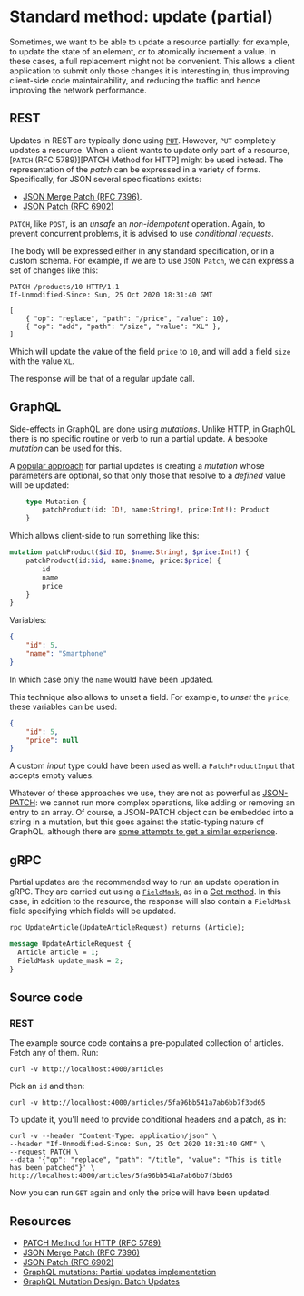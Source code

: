 #  Standard method: update (partial)
Sometimes, we want to be able to update a resource partially: for example, to update the state of an element, or to atomically increment a value. In these cases, a full replacement might not be convenient. This allows a client application to submit only those changes it is interesting in, thus improving client-side code maintainability, and reducing the traffic and hence improving the network performance.

## REST
Updates in REST are typically done using [`PUT`](method_update.md). However, `PUT` completely updates a resource. When a client wants to update only part of a resource, [`PATCH` (RFC 5789)][PATCH Method for HTTP] might be used instead. The representation of the _patch_ can be expressed in a variety of forms. Specifically, for JSON several specifications exists:

* [JSON Merge Patch (RFC 7396)][].
* [JSON Patch (RFC 6902)][]

`PATCH`, like `POST`, is an _unsafe_ an _non-idempotent_ operation. Again, to prevent concurrent problems, it is advised to use _conditional requests_.

The body will be expressed either in any standard specification, or in a custom schema. For example, if we are to use `JSON Patch`, we can express a set of changes like this:

```
PATCH /products/10 HTTP/1.1
If-Unmodified-Since: Sun, 25 Oct 2020 18:31:40 GMT

[
    { "op": "replace", "path": "/price", "value": 10},
    { "op": "add", "path": "/size", "value": "XL" },
]
```

Which will update the value of the field `price` to `10`, and will add a field `size` with the value `XL`.

The response will be that of a regular update call.

## GraphQL
Side-effects in GraphQL are done using _mutations_. Unlike HTTP, in GraphQL there is no specific routine or verb to run a partial update. A bespoke _mutation_ can be used for this.

A [popular approach][GraphQL mutations: Partial updates implementation] for partial updates is creating a _mutation_ whose parameters are optional, so that only those that resolve to a _defined_ value will be updated:

```graphql
    type Mutation {
        patchProduct(id: ID!, name:String!, price:Int!): Product
    }
```

Which allows client-side to run something like this:

```graphql
mutation patchProduct($id:ID, $name:String!, $price:Int!) {
    patchProduct(id:$id, name:$name, price:$price) {
        id
        name
        price
    }
}
```

Variables:

```json
{
    "id": 5,
    "name": "Smartphone"
}
```

In which case only the `name` would have been updated.

This technique also allows to unset a field. For example, to _unset_ the `price`, these variables can be used:

```json
{
    "id": 5,
    "price": null
}
```

A custom _input_ type could have been used as well: a `PatchProductInput` that accepts empty values.

Whatever of these approaches we use, they are not as powerful as [JSON-PATCH][JSON Patch (RFC 6902)]: we cannot run more complex operations, like adding or removing an entry to an array. Of course, a JSON-PATCH object can be embedded into a string in a mutation, but this goes against the static-typing nature of GraphQL, although there are [some attempts to get a similar experience][GraphQL Mutation Design: Batch Updates].

## gRPC
Partial updates are the recommended way to run an update operation in gRPC. They are carried out using a [`FieldMask`](https://developers.google.com/protocol-buffers/docs/reference/google.protobuf#fieldmask), as in a [Get method](method_get.md). In this case, in addition to the resource, the response will also contain a `FieldMask` field specifying which fields will be updated.

```proto
rpc UpdateArticle(UpdateArticleRequest) returns (Article);

message UpdateArticleRequest {
  Article article = 1;
  FieldMask update_mask = 2;
}
```

## Source code

### REST
The example source code contains a pre-populated collection of articles. Fetch any of them. Run:

```
curl -v http://localhost:4000/articles
```

Pick an `id` and then:

```
curl -v http://localhost:4000/articles/5fa96bb541a7ab6bb7f3bd65
```

To update it, you'll need to provide conditional headers and a patch, as in:

```
curl -v --header "Content-Type: application/json" \
--header "If-Unmodified-Since: Sun, 25 Oct 2020 18:31:40 GMT" \
--request PATCH \
--data '{"op": "replace", "path": "/title", "value": "This is title has been patched"}' \
http://localhost:4000/articles/5fa96bb541a7ab6bb7f3bd65
```

Now you can run `GET` again and only the price will have been updated.

## Resources
* [PATCH Method for HTTP (RFC 5789)][]
* [JSON Merge Patch (RFC 7396)][]
* [JSON Patch (RFC 6902)][]
* [GraphQL mutations: Partial updates implementation][]
* [GraphQL Mutation Design: Batch Updates][]

[PATCH Method for HTTP (RFC 5789)]: https://tools.ietf.org/html/rfc5789
[JSON Merge Patch (RFC 7396)]: https://tools.ietf.org/html/rfc7396
[JSON Patch (RFC 6902)]: https://tools.ietf.org/html/rfc6902
[GraphQL mutations: Partial updates implementation]: https://medium.com/workflowgen/graphql-mutations-partial-updates-implementation-bff586bda989
[GraphQL Mutation Design: Batch Updates]: https://medium.com/@__xuorig__/graphql-mutation-design-batch-updates-ca2452f92833

